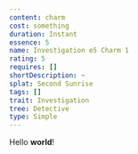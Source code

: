 ```yaml
---
content: charm
cost: something
duration: Instant
essence: 5
name: Investigation e5 Charm 1
rating: 5
requires: []
shortDescription: ~
splat: Second Sunrise
tags: []
trait: Investigation
tree: Detective
type: Simple
---
```


Hello **world**!
